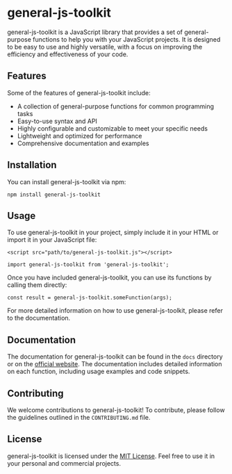 # general-js-toolkit

general-js-toolkit is a JavaScript library that provides a set of general-purpose functions to help you with your JavaScript projects. It is designed to be easy to use and highly versatile, with a focus on improving the efficiency and effectiveness of your code.

## Features

Some of the features of general-js-toolkit include:

- A collection of general-purpose functions for common programming tasks
- Easy-to-use syntax and API
- Highly configurable and customizable to meet your specific needs
- Lightweight and optimized for performance
- Comprehensive documentation and examples

## Installation

You can install general-js-toolkit via npm:

    npm install general-js-toolkit

## Usage

To use general-js-toolkit in your project, simply include it in your HTML or import it in your JavaScript file:

    <script src="path/to/general-js-toolkit.js"></script>

    import general-js-toolkit from 'general-js-toolkit';

Once you have included general-js-toolkit, you can use its functions by calling them directly:

    const result = general-js-toolkit.someFunction(args);

For more detailed information on how to use general-js-toolkit, please refer to the documentation.

## Documentation

The documentation for general-js-toolkit can be found in the `docs` directory or on the [official website](https://general-js-toolkit.com/docs). The documentation includes detailed information on each function, including usage examples and code snippets.

## Contributing

We welcome contributions to general-js-toolkit! To contribute, please follow the guidelines outlined in the `CONTRIBUTING.md` file.

## License

general-js-toolkit is licensed under the [MIT License](https://opensource.org/licenses/MIT). Feel free to use it in your personal and commercial projects.
